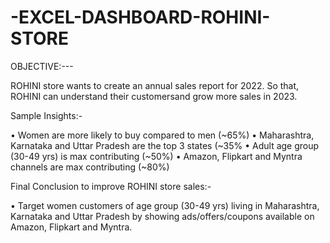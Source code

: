 # -EXCEL-DASHBOARD-ROHINI-STORE

OBJECTIVE:---

   ROHINI store wants to create an annual sales report for 2022. So that, ROHINI can understand their customersand grow more sales in 2023.

Sample Insights:-

  • Women are more likely to buy compared to men (~65%)
  • Maharashtra, Karnataka and Uttar Pradesh are the top 3 states (~35%
  • Adult age group (30-49 yrs) is max contributing (~50%)
  • Amazon, Flipkart and Myntra channels are max contributing (~80%)

Final Conclusion to improve ROHINI store sales:-

  • Target women customers of age group (30-49 yrs) living in Maharashtra, Karnataka and Uttar Pradesh by showing ads/offers/coupons available on Amazon, Flipkart and Myntra.

